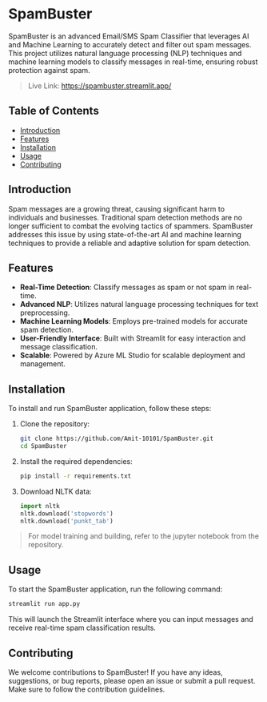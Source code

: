 # SpamBuster

SpamBuster is an advanced Email/SMS Spam Classifier that leverages AI and Machine Learning to accurately detect and filter out spam messages. This project utilizes natural language processing (NLP) techniques and machine learning models to classify messages in real-time, ensuring robust protection against spam.
>Live Link: https://spambuster.streamlit.app/

## Table of Contents

- [Introduction](#introduction)
- [Features](#features)
- [Installation](#installation)
- [Usage](#usage)
- [Contributing](#contributing)

## Introduction

Spam messages are a growing threat, causing significant harm to individuals and businesses. Traditional spam detection methods are no longer sufficient to combat the evolving tactics of spammers. SpamBuster addresses this issue by using state-of-the-art AI and machine learning techniques to provide a reliable and adaptive solution for spam detection.

## Features

- **Real-Time Detection**: Classify messages as spam or not spam in real-time.
- **Advanced NLP**: Utilizes natural language processing techniques for text preprocessing.
- **Machine Learning Models**: Employs pre-trained models for accurate spam detection.
- **User-Friendly Interface**: Built with Streamlit for easy interaction and message classification.
- **Scalable**: Powered by Azure ML Studio for scalable deployment and management.

## Installation

To install and run SpamBuster application, follow these steps:

1. Clone the repository:
    ```sh
    git clone https://github.com/Amit-10101/SpamBuster.git
    cd SpamBuster
    ```

2. Install the required dependencies:
    ```sh
    pip install -r requirements.txt
    ```

3. Download NLTK data:
    ```python
    import nltk
    nltk.download('stopwords')
    nltk.download('punkt_tab')
    ```

> For model training and building, refer to the jupyter notebook from the repository.

## Usage

To start the SpamBuster application, run the following command:
```sh
streamlit run app.py
```
This will launch the Streamlit interface where you can input messages and receive real-time spam classification results.

## Contributing
We welcome contributions to SpamBuster! If you have any ideas, suggestions, or bug reports, please open an issue or submit a pull request. Make sure to follow the contribution guidelines.
